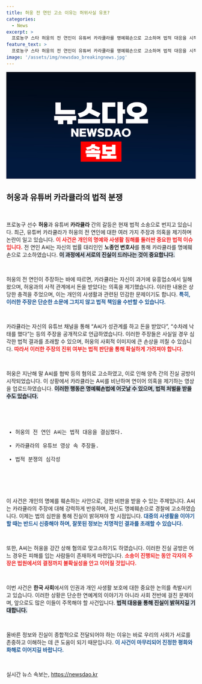 ```yaml
---
title: 허웅 전 연인 고소 이유는 허위사실 유포?
categories:
  - News
excerpt: >
  프로농구 스타 허웅의 전 연인이 유튜버 카라큘라를 명예훼손으로 고소하며 법적 대응을 시작했다. 의혹이 난무하는 가운데, 두 사람의 진실공방은 새로운 국면을 맞이했다. 과연 진실은 무엇일까?
feature_text: >
  프로농구 스타 허웅의 전 연인이 유튜버 카라큘라를 명예훼손으로 고소하며 법적 대응을 시작했다. 의혹이 난무하는 가운데, 두 사람의 진실공방은 새로운 국면을 맞이했다. 과연 진실은 무엇일까?
image: '/assets/img/newsdao_breakingnews.jpg'
---
```


<p><img src="/assets/img/newsdao_breakingnews.jpg" alt="firstkoreanews 속보" /></p>

<h2 data-ke-size="size26">허웅과 유튜버 카라큘라의 법적 분쟁</h2>

<p data-ke-size="size16">&nbsp;</p>

<p>프로농구 선수 <b>허웅</b>과 유튜버 <b>카라큘라</b> 간의 갈등은 현재 법적 소송으로 번지고 있습니다. 최근, 유튜버 카라큘라가 허웅의 전 연인에 대한 여러 가지 주장과 의혹을 제기하며 논란이 일고 있습니다. <b><span style="color: #ee2323;">이 사건은 개인의 명예와 사생활 침해를 둘러싼 중요한 법적 이슈입니다.</span></b> 전 연인 A씨는 자신의 법률 대리인인 <b>노종언 변호사</b>를 통해 카라큘라를 명예훼손으로 고소하였습니다. <b><span style="background-color: #21538527;">이 과정에서 서로의 진실이 드러나는 것이 중요합니다.</span></b></p>

<p data-ke-size="size16">&nbsp;</p>

<p>허웅의 전 연인이 주장하는 바에 따르면, 카라큘라는 자신이 과거에 유흥업소에서 일해왔으며, 허웅과의 사적 관계에서 돈을 받았다는 의혹을 제기했습니다. 이러한 내용은 상당한 충격을 주었으며, 이는 개인의 사생활과 관련된 민감한 문제이기도 합니다. <b><span style="color: #1a5490;">특히, 이러한 주장은 단순한 소문에 그치지 않고 법적 책임을 수반할 수 있습니다.</span></b> </p>

<p data-ke-size="size16">&nbsp;</p>

<p>카라큘라는 자신의 유튜브 채널을 통해 “A씨가 성관계를 하고 돈을 받았다”, “수차례 낙태를 했다”는 등의 주장을 공개적으로 언급하였습니다. 이러한 주장들은 사실일 경우 심각한 법적 결과를 초래할 수 있으며, 허웅의 사회적 이미지에 큰 손상을 끼칠 수 있습니다. <b><span style="color: #ee2323;">따라서 이러한 주장의 진위 여부는 법적 판단을 통해 확실하게 가려져야 합니다.</span></b></p>

<p data-ke-size="size16">&nbsp;</p>

<p>허웅은 지난해 말 A씨를 협박 등의 혐의로 고소하였고, 이로 인해 양측 간의 진실 공방이 시작되었습니다. 이 상황에서 카라큘라는 A씨를 비난하며 연이어 의혹을 제기하는 영상을 업로드하였습니다. <b><span style="background-color: #21538527;">이러한 행동은 명예훼손법에 어긋날 수 있으며, 법적 처벌을 받을 수도 있습니다.</span></b></p>

<p data-ke-size="size16">&nbsp;</p>

<pre>
<ul>
<li>허웅의 전 연인 A씨는 법적 대응을 결심했다.</li>
<li>카라큘라의 유튜브 영상 속 주장들.</li>
<li>법적 분쟁의 심각성</li>
</ul>
</pre>

<p data-ke-size="size16">&nbsp;</p>

<p>이 사건은 개인의 명예를 훼손하는 사안으로, 강한 비판을 받을 수 있는 주제입니다. A씨는 카라큘라의 주장에 대해 강력하게 반응하며, 자신도 명예훼손으로 경찰에 고소하였습니다. 이제는 법의 심판을 통해 진실이 밝혀져야 할 시점입니다. <b><span style="color: #1a5490;">대중의 사생활을 이야기할 때는 반드시 신중해야 하며, 잘못된 정보는 치명적인 결과를 초래할 수 있습니다.</span></b></p>

<p data-ke-size="size16">&nbsp;</p>

<p>또한, A씨는 허웅을 강간 상해 혐의로 맞고소하기도 하였습니다. 이러한 진실 공방은 어느 경우든 피해를 입는 사람들이 존재하게 마련입니다. <b><span style="color: #ee2323;">소송이 진행되는 동안 각자의 주장은 법원에서의 결정까지 불확실성을 안고 이어질 것입니다.</span></b> </p>

<p data-ke-size="size16">&nbsp;</p>

<p>이번 사건은 <b>한국 사회</b>에서의 인권과 개인 사생활 보호에 대한 중요한 논의를 촉발시키고 있습니다. 이러한 상황은 단순한 연예계의 이야기가 아니라 사회 전반에 걸친 문제이며, 앞으로도 많은 이들이 주목해야 할 사건입니다. <b><span style="background-color: #21538527;">법적 대응을 통해 진실이 밝혀지길 기대합니다.</span></b> </p>

<p data-ke-size="size16">&nbsp;</p>

<p>올바른 정보와 진실이 종합적으로 전달되어야 하는 이유는 바로 우리의 사회가 서로를 존중하고 이해하는 데 큰 도움이 되기 때문입니다. <b><span style="color: #1a5490;">이 사건이 마무리되어 진정한 평화와 화해로 이어지길 바랍니다.</span></b> </p>

<p data-ke-size="size16">&nbsp;</p>
실시간 뉴스 속보는, <a href="https://newsdao.kr" rel="dofollow">https://newsdao.kr</a>


